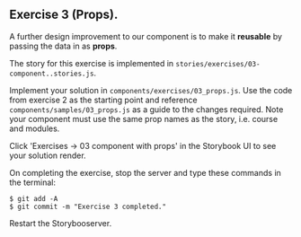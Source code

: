## Exercise 3 (Props).

A further design improvement to our component is to make it __reusable__ by passing the data in as __props__.

The story for this exercise is implemented in `stories/exercises/03-component..stories.js`.

Implement your solution in `components/exercises/03_props.js`. Use the code from exercise 2 as the starting point and reference `components/samples/03_props.js` as a guide to the changes required. Note your component must use the same prop names as the story, i.e. course and modules.

Click 'Exercises -> 03 component with props' in the Storybook UI to see your solution render.

On completing the exercise, stop the server and type these commands in the terminal:
~~~
$ git add -A
$ git commit -m "Exercise 3 completed."
~~~
Restart the Storybooserver.


